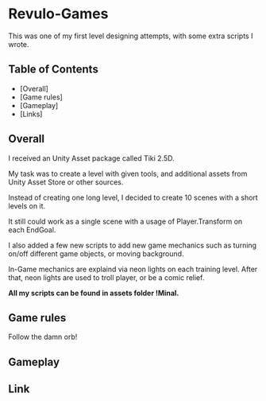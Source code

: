 # Revulo-Games

This was one of my first level designing attempts, with some extra scripts I wrote.

## Table of Contents
  * [Overall]
  * [Game rules]
  * [Gameplay]
  * [Links]

## Overall
I received an Unity Asset package called Tiki 2.5D.

My task was to create a level with given tools, and additional assets from Unity Asset Store or other sources.

Instead of creating one long level, I decided to create 10 scenes with a short levels on it. 

It still could work as a single scene with a usage of Player.Transform on each EndGoal.

I also added a few new scripts to add new game mechanics such as turning on/off different game objects, or moving background.

In-Game mechanics are explaind via neon lights on each training level. After that, neon lights are used to troll player, or be a comic relief.

**All my scripts can be found in assets folder !Minal.**


## Game rules
Follow the damn orb! 



## Gameplay


## Link
